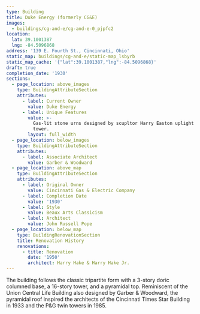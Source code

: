 ```yaml
---
type: Building
title: Duke Energy (formerly CG&E)
images:
  - buildings/cg-and-e/cg-and-e-0_pjpfc2
location:
  lat: 39.1001387
  lng: -84.5096868
address: '139 E. Fourth St., Cincinnati, Ohio'
static_map: buildings/cg-and-e/static-map_lsbyrb
static_map_cache: '{"lat":39.1001387,"lng":-84.5096868}'
draft: true
completion_date: '1930'
sections:
  - page_location: above_images
    type: BuildingAttributeSection
    attributes:
      - label: Current Owner
        value: Duke Energy
      - label: Unique Features
        value: >-
          Gas-lit stone urns designed by scupltor Harry Easton uplight the upper
          tower.
        layout: full_width
  - page_location: below_images
    type: BuildingAttributeSection
    attributes:
      - label: Associate Architect
        value: Garber & Woodward
  - page_location: above_map
    type: BuildingAttributeSection
    attributes:
      - label: Original Owner
        value: Cincinnati Gas & Electric Company
      - label: Completion Date
        value: '1930'
      - label: Style
        value: Beaux Arts Classicism
      - label: Architect
        value: John Russell Pope
  - page_location: below_map
    type: BuildingRenovationSection
    title: Renovation History
    renovations:
      - title: Renovation
        date: '1950'
        architect: Harry Hake & Harry Hake Jr.
---
```


The building follows the classic tripartite form with a 3-story doric columned base, a 16-story tower, and a pyramidal top. Reminiscent of the Union Central Life Building also designed by Garber & Woodward, the pyramidal roof inspired the architects of the Cincinnati Times Star Building in 1933 and the P&G twin towers in 1985.
